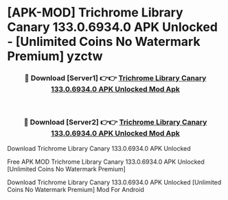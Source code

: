 # [APK-MOD] Trichrome Library Canary 133.0.6934.0 APK Unlocked - [Unlimited Coins No Watermark Premium] yzctw



<div align="center">
<h3>🔴 Download [Server1] 👉👉 <a href="https://momento.my/?title=Trichrome_Library_Canary_133.0.6934.0_APK_Unlocked">Trichrome Library Canary 133.0.6934.0 APK Unlocked Mod Apk</a></h3><br>

<h3>🔴 Download [Server2] 👉👉 <a href="https://momento.my/?title=Trichrome_Library_Canary_133.0.6934.0_APK_Unlocked">Trichrome Library Canary 133.0.6934.0 APK Unlocked Mod Apk</a></h3>
</div>



Download Trichrome Library Canary 133.0.6934.0 APK Unlocked 

Free APK MOD Trichrome Library Canary 133.0.6934.0 APK Unlocked [Unlimited Coins No Watermark Premium]

Download Trichrome Library Canary 133.0.6934.0 APK Unlocked [Unlimited Coins No Watermark Premium] Mod For Android

